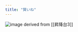 ```yaml
---
title: "賢いね"
---
```


![image](https://gyazo.com/72c1c2b88464ded64ac0b5b522e442c4/thumb/1000)
derived from [[昇降台3]]
